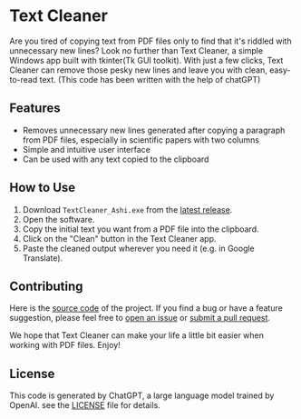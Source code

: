 # Text Cleaner

Are you tired of copying text from PDF files only to find that it's riddled with unnecessary new lines? Look no further than Text Cleaner, a simple Windows app built with tkinter(Tk GUI toolkit). With just a few clicks, Text Cleaner can remove those pesky new lines and leave you with clean, easy-to-read text.
(This code has been written with the help of chatGPT)

## Features

- Removes unnecessary new lines generated after copying a paragraph from PDF files, especially in scientific papers with two columns
- Simple and intuitive user interface
- Can be used with any text copied to the clipboard

## How to Use

1. Download `TextCleaner_Ashi.exe` from the [latest release](https://github.com/bioinfmatters/text-cleaner/releases/tag/v1.2).
2. Open the software.
3. Copy the initial text you want from a PDF file into the clipboard.
4. Click on the "Clean" button in the Text Cleaner app.
5. Paste the cleaned output wherever you need it (e.g. in Google Translate).

## Contributing
Here is the [source code](https://github.com/bioinfmatters/text-cleaner/blob/main/source.py) of the project. 
If you find a bug or have a feature suggestion, please feel free to [open an issue](https://github.com/bioinfmatters/text-cleaner/issues) or [submit a pull request](https://github.com/bioinfmatters/text-cleaner/pulls).

We hope that Text Cleaner can make your life a little bit easier when working with PDF files. Enjoy!

## License
This code is generated by ChatGPT, a large language model trained by OpenAI. see the [LICENSE](./LICENCE) file for details.
